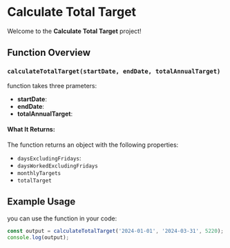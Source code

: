# Calculate Total Target

Welcome to the **Calculate Total Target** project! 

## Function Overview

### `calculateTotalTarget(startDate, endDate, totalAnnualTarget)`

function takes three prameters:

- **startDate**:
- **endDate**: 
- **totalAnnualTarget**: 

#### What It Returns:

The function returns an object with the following properties:

- `daysExcludingFridays`:
- `daysWorkedExcludingFridays`
- `monthlyTargets`
- `totalTarget`

## Example Usage

you can use the function in your code:

```javascript
const output = calculateTotalTarget('2024-01-01', '2024-03-31', 5220);
console.log(output);